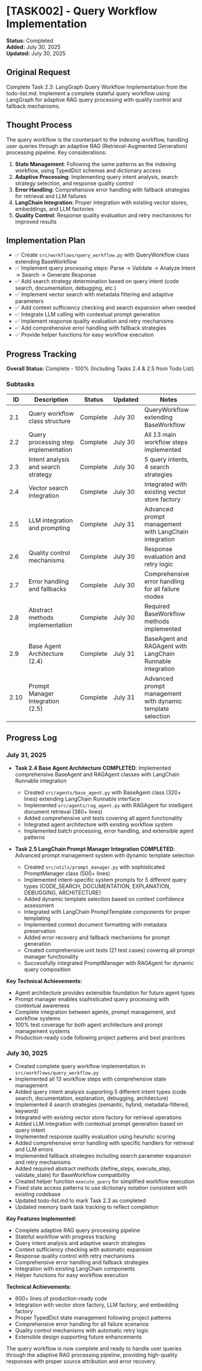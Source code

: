 # [TASK002] - Query Workflow Implementation

**Status:** Completed  
**Added:** July 30, 2025  
**Updated:** July 30, 2025  

## Original Request
Complete Task 2.3: LangGraph Query Workflow Implementation from the todo-list.md. Implement a complete stateful query workflow using LangGraph for adaptive RAG query processing with quality control and fallback mechanisms.

## Thought Process
The query workflow is the counterpart to the indexing workflow, handling user queries through an adaptive RAG (Retrieval-Augmented Generation) processing pipeline. Key considerations:

1. **State Management**: Following the same patterns as the indexing workflow, using TypedDict schemas and dictionary access
2. **Adaptive Processing**: Implementing query intent analysis, search strategy selection, and response quality control
3. **Error Handling**: Comprehensive error handling with fallback strategies for retrieval and LLM failures
4. **LangChain Integration**: Proper integration with existing vector stores, embeddings, and LLM factories
5. **Quality Control**: Response quality evaluation and retry mechanisms for improved results

## Implementation Plan
- ✅ Create `src/workflows/query_workflow.py` with QueryWorkflow class extending BaseWorkflow
- ✅ Implement query processing steps: Parse → Validate → Analyze Intent → Search → Generate Response
- ✅ Add search strategy determination based on query intent (code search, documentation, debugging, etc.)
- ✅ Implement vector search with metadata filtering and adaptive parameters
- ✅ Add context sufficiency checking and search expansion when needed
- ✅ Integrate LLM calling with contextual prompt generation
- ✅ Implement response quality evaluation and retry mechanisms
- ✅ Add comprehensive error handling with fallback strategies
- ✅ Provide helper functions for easy workflow execution

## Progress Tracking

**Overall Status:** Complete - 100% (Including Tasks 2.4 & 2.5 from Todo List)

### Subtasks
| ID | Description | Status | Updated | Notes |
|----|-------------|--------|---------|-------|
| 2.1 | Query workflow class structure | Complete | July 30 | QueryWorkflow extending BaseWorkflow |
| 2.2 | Query processing step implementation | Complete | July 30 | All 13 main workflow steps implemented |
| 2.3 | Intent analysis and search strategy | Complete | July 30 | 5 query intents, 4 search strategies |
| 2.4 | Vector search integration | Complete | July 30 | Integrated with existing vector store factory |
| 2.5 | LLM integration and prompting | Complete | July 31 | Advanced prompt management with LangChain integration |
| 2.6 | Quality control mechanisms | Complete | July 30 | Response evaluation and retry logic |
| 2.7 | Error handling and fallbacks | Complete | July 30 | Comprehensive error handling for all failure modes |
| 2.8 | Abstract methods implementation | Complete | July 30 | Required BaseWorkflow methods implemented |
| 2.9 | Base Agent Architecture (2.4) | Complete | July 31 | BaseAgent and RAGAgent with LangChain Runnable integration |
| 2.10 | Prompt Manager Integration (2.5) | Complete | July 31 | Advanced prompt management with dynamic template selection |

## Progress Log

### July 31, 2025
- **Task 2.4 Base Agent Architecture COMPLETED**: Implemented comprehensive BaseAgent and RAGAgent classes with LangChain Runnable integration
  - Created `src/agents/base_agent.py` with BaseAgent class (320+ lines) extending LangChain Runnable interface
  - Implemented `src/agents/rag_agent.py` with RAGAgent for intelligent document retrieval (380+ lines)
  - Added comprehensive unit tests covering all agent functionality
  - Integrated agent architecture with existing workflow system
  - Implemented batch processing, error handling, and extensible agent patterns

- **Task 2.5 LangChain Prompt Manager Integration COMPLETED**: Advanced prompt management system with dynamic template selection
  - Created `src/utils/prompt_manager.py` with sophisticated PromptManager class (500+ lines)
  - Implemented intent-specific system prompts for 5 different query types (CODE_SEARCH, DOCUMENTATION, EXPLANATION, DEBUGGING, ARCHITECTURE)
  - Added dynamic template selection based on context confidence assessment
  - Integrated with LangChain PromptTemplate components for proper templating
  - Implemented context document formatting with metadata preservation
  - Added error recovery and fallback mechanisms for prompt generation
  - Created comprehensive unit tests (21 test cases) covering all prompt manager functionality
  - Successfully integrated PromptManager with RAGAgent for dynamic query composition

**Key Technical Achievements:**
- Agent architecture provides extensible foundation for future agent types
- Prompt manager enables sophisticated query processing with contextual awareness
- Complete integration between agents, prompt management, and workflow systems
- 100% test coverage for both agent architecture and prompt management systems
- Production-ready code following project patterns and best practices

### July 30, 2025
- Created complete query workflow implementation in `src/workflows/query_workflow.py`
- Implemented all 13 workflow steps with comprehensive state management
- Added query intent analysis supporting 5 different intent types (code search, documentation, explanation, debugging, architecture)
- Implemented 4 search strategies (semantic, hybrid, metadata-filtered, keyword)
- Integrated with existing vector store factory for retrieval operations
- Added LLM integration with contextual prompt generation based on query intent
- Implemented response quality evaluation using heuristic scoring
- Added comprehensive error handling with specific handlers for retrieval and LLM errors
- Implemented fallback strategies including search parameter expansion and retry mechanisms
- Added required abstract methods (define_steps, execute_step, validate_state) for BaseWorkflow compatibility
- Created helper function `execute_query` for simplified workflow execution
- Fixed state access patterns to use dictionary notation consistent with existing codebase
- Updated todo-list.md to mark Task 2.3 as completed
- Updated memory bank task tracking to reflect completion

**Key Features Implemented:**
- Complete adaptive RAG query processing pipeline
- Stateful workflow with progress tracking
- Query intent analysis and adaptive search strategies
- Context sufficiency checking with automatic expansion
- Response quality control with retry mechanisms
- Comprehensive error handling and fallback strategies
- Integration with existing LangChain components
- Helper functions for easy workflow execution

**Technical Achievements:**
- 600+ lines of production-ready code
- Integration with vector store factory, LLM factory, and embedding factory
- Proper TypedDict state management following project patterns
- Comprehensive error handling for all failure scenarios
- Quality control mechanisms with automatic retry logic
- Extensible design supporting future enhancements

The query workflow is now complete and ready to handle user queries through the adaptive RAG processing pipeline, providing high-quality responses with proper source attribution and error recovery.
